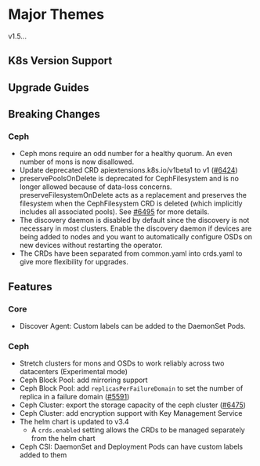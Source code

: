 # Major Themes

v1.5...

## K8s Version Support

## Upgrade Guides

## Breaking Changes

### Ceph

- Ceph mons require an odd number for a healthy quorum. An even number of mons is now disallowed.
- Update deprecated CRD apiextensions.k8s.io/v1beta1 to v1 ([#6424](https://github.com/rook/rook/pull/6424))
- preservePoolsOnDelete is deprecated for CephFilesystem and is no longer allowed because of data-loss concerns. preserveFilesystemOnDelete acts as a replacement and preserves the filesystem when the CephFilesystem CRD is deleted (which implicitly includes all associated pools). See [#6495](https://github.com/rook/rook/pull/6495) for more details.
- The discovery daemon is disabled by default since the discovery is not necessary in most clusters. Enable the discovery daemon if
  devices are being added to nodes and you want to automatically configure OSDs on new devices without restarting the operator.
- The CRDs have been separated from common.yaml into crds.yaml to give more flexibility for upgrades.

## Features

### Core

* Discover Agent: Custom labels can be added to the DaemonSet Pods.

### Ceph

* Stretch clusters for mons and OSDs to work reliably across two datacenters (Experimental mode)
* Ceph Block Pool: add mirroring support
* Ceph Block Pool: add `replicasPerFailureDomain` to set the number of replica in a failure domain ([#5591](https://github.com/rook/rook/issues/5591))
* Ceph Cluster: export the storage capacity of the ceph cluster ([#6475](https://github.com/rook/rook/pull/6475))
* Ceph Cluster: add encryption support with Key Management Service
* The helm chart is updated to v3.4
  * A `crds.enabled` setting allows the CRDs to be managed separately from the helm chart
* Ceph CSI: DaemonSet and Deployment Pods can have custom labels added to them
